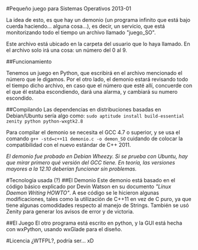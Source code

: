 #Pequeño juego para Sistemas Operativos 2013-01

La idea de esto, es que hay un demonio (un programa infinito que está bajo 
cuerda haciendo... alguna cosa...), es decir, un servicio, que está monitorizando
todo el tiempo un archivo llamado "juego_SO".

Este archivo está ubicado en la carpeta del usuario que lo haya llamado. 
En el archivo solo irá una cosa: un número del 0 al 9. 


##Funcionamiento

Tenemos un juego en Python, que escribirá en el archivo mencionado el número
que le digamos. Por el otro lado, el demonio estará revisando todo el tiempo 
dicho archivo, en caso que el número que esté allí, concuerde con el que él 
estaba escondiendo, dará una alarma, y cambiará su numero escondido.

##Compilando
Las dependencias en distribuciones basadas en Debian/Ubuntu sería algo como:
`sudo aptitude install build-essential zenity python python-wxgtk2.8`

Para compilar el demonio se necesita el GCC 4.7 o superior, y se usa el comando 
`g++ -std=c++11 demonio.c -o demon_SO`
cuidando de colocar la compatibilidad con el nuevo estándar de C++ 2011.

_El demonio fue probado en Debian Wheezy. Si se prueba con Ubuntu, hay que mirar 
primero qué versión del GCC tiene. En teoría, las versiones mayores a la 12.10 
deberían funcionar sin problemas._


#Tecnología usada (?)
##El Demonio
Este demonio está basado en el código básico explicado por Devin Watson en su 
documento _"Linux Daemon Writing HOWTO"_. A ese código se le hicieron algunas 
modificaciones, tales como la utilización de C++11 en vez de C puro, ya que 
tiene algunas comodidades respecto al manejo de Strings.
También se usó Zenity para generar los avisos de error y de victoria.

##El Juego
El otro programa está escrito en python, y la GUI está hecha con wxPython, 
usando wxGlade para el diseño.


#Licencia
¿WTFPL?, podría ser... xD

